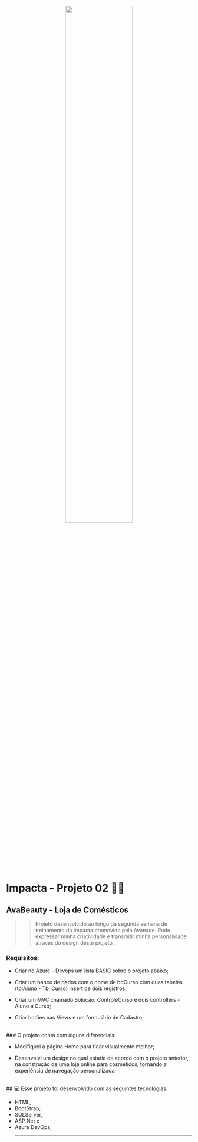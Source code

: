 <div align="center"><img width="60%" src="https://th.bing.com/th/id/OIP.WFgwyMmkfLFBn31R-awPrwHaCz?rs=1&pid=ImgDetMain"> </div>

# Impacta - Projeto 02 🚀🚀

## AvaBeauty - Loja de Comésticos 
>> Projeto desenvolvido ao longo da segunda semana de treinamento da Impacta promovido pela Avanade. Pude expressar minha criatividade e transmitir minha personalidade através do design deste projeto.

### Requisitos:
<ul>
<li><p>Criar no Azure - Devops um lista BASIC sobre o projeto abaixo;</p></li>  
<li><p> Criar um banco de dados com o nome de bdCurso com duas tabelas (tblAluno - Tbl Curso) insert de dois registros;</p></li>
<li><p>Criar um MVC chamado Solução: ControleCurso e dois controllers - Aluno e Curso;</p></li>
<li><p>Criar botões nas Views e um formulário de Cadastro;</p></li>
</ul>
<br>
### O projeto conta com alguns diferenciais:
<ul>
  <li><p> Modifiquei a página Home para ficar visualmente melhor;</p></li>
  <li><p> Desenvolvi um design no qual estaria de acordo com o projeto anterior, na construção de uma loja online para cosméticos, tornando a experiência de navegação personalizada;</p></li>
</ul>
<br>
## 💻 Esse projeto foi desenvolvido com as seguintes tecnologias:

- HTML,
- BootStrap,
- SQLServer,
- ASP.Net e
- Azure DevOps;
<br><hr><br>

